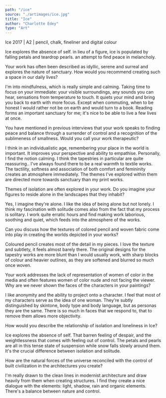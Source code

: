 ```yaml
---
path: "/ice"
source: "./artimages/ice.jpg"
title: "Ice"
author: "Charlotte Edey"
type: "Art"
---
```


Ice 2017 | A2 | pencil, chalk, fineliner and digital colour

Ice explores the absence of self. in lieu of a figure, ice is populated by falling petals and teardrop pearls. an attempt to find peace in melancholy.


Your work has often been described as idyllic, serene and surreal and explores the nature of sanctuary. How would you recommend creating such a space in our daily lives?

I'm into mindfulness, which is really simple and calming. Taking time to focus on your immediate: your visible surroundings, any sounds you can hear, sensations from temperature to touch. It quiets your mind and bring you back to earth with more focus. Except when commuting, when to be honest I would rather not be on earth and would turn to a book. Reading forms an important sanctuary for me; it's nice to be able to live a few lives at once.

You have mentioned in previous interviews that your work speaks to finding peace and balance through a surrender of control and a recognition of the sublimeness of smallness. Would you call your work therapeutic?

I think in an individualistic age, remembering your place in the world is important. It improves your perspective and ability to empathise. Personally, I find the notion calming. I think the tapestries in particular are quite reassuring.. I've always found there to be a real warmth to textile works. The tactility, softness and association of both comfort and femininity creates an atmosphere immediately. The themes I've explored within them are directed more towards sanctuary than my print works.

Themes of isolation are often explored in your work. Do you imagine your figures to reside alone in the landscapes that they inhabit?

Yes, I imagine they're alone. I like the idea of being alone but not lonely. I think my fascination with solitude comes also from the fact that my process is solitary. I work quite erratic hours and find making work laborious, soothing and quiet, which feeds into the atmosphere of the works.

Can you discuss how the textures of colored pencil and woven fabric come into play in creating the worlds depicted in your works?

Coloured pencil creates most of the detail in my pieces. I love the texture and subtlety, it feels almost barely there. The original designs for the tapestry works are more blunt than I would usually work, with sharp blocks of colour and heavier outlines, as they are softened and blurred so much once woven.

Your work addresses the lack of representation of women of color in the media and often features women of color nude and not facing the viewer. Why are we never shown the faces of the characters in your paintings?

I like anonymity and the ability to project onto a character. I feel that most of my characters serve as the idea of one woman. They're subtly distinguished by skintone, body type and body language, but as personas they are the same. There is so much in faces that we respond to, that to remove them allows more objectivity.

How would you describe the relationship of isolation and loneliness in Ice?

Ice explores the absence of self. That barren feeling of despair, and the weightlessness that comes with feeling out of control. The petals and pearls are all in this tense state of suspension while snow falls slowly around them. It's the crucial difference between isolation and solitude.

How are the natural forces of the universe reconciled with the control of built civilization in the architectures you create?

I'm really drawn to the clean lines in modernist architecture and draw heavily from them when creating structures. I find they create a nice dialogue with the elements: light, shadow, rain and organic elements. There's a balance between nature and control.
